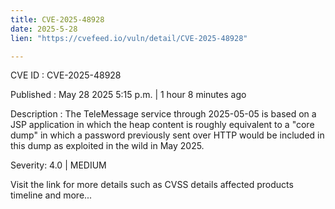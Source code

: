 ```yaml
---
title: CVE-2025-48928
date: 2025-5-28
lien: "https://cvefeed.io/vuln/detail/CVE-2025-48928"

---
```


CVE ID : CVE-2025-48928

Published :  May 28
2025
5:15 p.m. | 1 hour
8 minutes ago

Description : The TeleMessage service through 2025-05-05 is based on a JSP application in which the heap content is roughly equivalent to a "core dump" in which a password previously sent over HTTP would be included in this dump
as exploited in the wild in May 2025.

Severity: 4.0 | MEDIUM

Visit the link for more details
such as CVSS details
affected products
timeline
and more...
